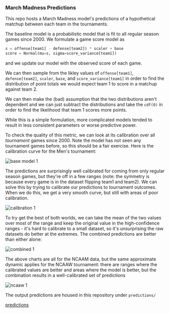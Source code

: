 ### March Madness Predictions

This repo hosts a March Madness model's predictions of a hypothetical matchup between each team in the tournaments.

The baseline model is a probabilistic model that is fit to all regular season games since 2000. We formulate a game score model as

```python 
s = offense[team1] - defense[team2]) * scaler + base
score = Normal(mu=s, sigma=score_variance[team1])
```

and we update our model with the observed score of each game. 

We can then sample from the likley values of `offense[team1]`, `defense[team2]`, `scaler`, `base`, and `score_variance[team1]` in order to find the distribution of point totals we would expect team 1 to score in a matchup against team 2.

We can then make the (bad) assumption that the two distributions aren't dependent and we can just subtract the distributions and take the `cdf(0)` in order to find the likelihood that team 1 scores more points.

While this is a simple formulation, more complicated models tended to result in less consistent parameters or worse predictive power.

To check the quality of this metric, we can look at its calibration over all *tournament* games since 2000. Note the model has not seen any tournament games before, so this should be a fair exercise. Here is the calibration curve for the Men's tournament:

![base model 1](https://user-images.githubusercontent.com/7809188/225518499-1e5ac0cf-d027-467e-aaa4-332c18da21c1.png)

The predictions are surprisingly well calibrated for coming from only regular season games, but they're off in a few ranges (note: the symmetry is because every game is in the dataset flipping team1 and team2). We can solve this by trying to calibrate our predictions to tournament outcomes. When we do this, we get a very smooth curve, but still with areas of poor calibration.

![calibration 1](https://user-images.githubusercontent.com/7809188/225518498-8ffc05a2-856e-4b9f-89c1-b63eb2084d65.png)

To try get the best of both worlds, we can take the mean of the two values over most of the range and keep the original value in the high-confidence ranges - it's hard to calibrate to a small dataset, so it's unsurprising the raw datasets do better at the extremes. The combined predictions are better than either alone:

![combined 1](https://user-images.githubusercontent.com/7809188/225518496-c3236ea3-f0c1-48af-b156-c40d1efc6b1b.png)


The above charts are all for the NCAAM data, but the same approximate dynamic applies for the NCAAW tournament: there are ranges where the calibrated values are better and areas where the model is better, but the combination results in a well-calibrated set of predictions

![ncaaw 1](https://user-images.githubusercontent.com/7809188/225518495-2bdc2917-3057-4ad3-8d78-602d8107f560.png)

The output predictions are housed in this repository under `predictions/`

[predictions](/predictions/)